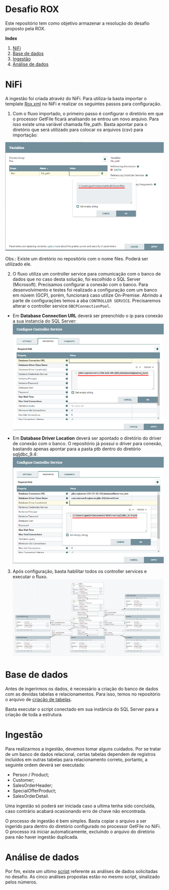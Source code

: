 # Desafio ROX

Este repositório tem como objetivo armazenar a resolução do desafio proposto pela ROX.

**Index**

1. [NiFi](#nifi)
2. [Base de dados](#base-de-dados)
3. [Ingestão](#ingestão)
4. [Análise de dados](#análise-de-dados)

# NiFi
A ingestão foi criada atravéz do NiFi. Para utiliza-la basta importar o template [Rox.xml](https://github.com/gaalmeidasjc/rox/blob/main/Rox.xml "Template Rox.xml") no NiFi e realizar os seguintes passos para configuração.

1. Com o fluxo importado, o primeiro passo é configurar o diretório em que o processor GetFile ficará analisando se entrou um novo arquivo. Para isso existe uma variável chamada file_path. Basta apontar para o diretório que será utilizado para colocar os arquivos (csv) para importação:

![filepath](https://github.com/gaalmeidasjc/rox/blob/main/imagens/file_path.png?raw=true)

Obs.: Existe um diretório no repositório com o nome files. Poderá ser utilizado ele.

2. O fluxo utiliza um controller service para comunicação com o banco de dados que no caso desta solução, foi escolhido o SQL Server (Microsoft). Precisamos configurar a conexão com o banco. Para desenvolvimento e testes foi realizado a configuração com um banco em núvem (GCP), porém, funcionará caso utilize On-Premise. Abrindo a parte de configurações temos a aba `CONTROLLER SERVICE`. Precisaremos alterar o controller service `DBCPConnectionPool`.
- Em **Database Connection URL** deverá ser preenchido o ip para conexão a sua instancia do SQL Server:
![database_connection](https://github.com/gaalmeidasjc/rox/blob/main/imagens/database_connection.png?raw=true)

- Em **Database Driver Location** deverá ser apontado o diretório do driver de conexão com o banco. O repositório já possuí o driver para conexão, bastando apenas apontar para a pasta ptb dentro do diretório sqljdbc_9.4:
![database_driver](https://github.com/gaalmeidasjc/rox/blob/main/imagens/database_driver.png?raw=true)

3. Após configuração, basta habilitar todos os controller services e executar o fluxo.
![flow](https://github.com/gaalmeidasjc/rox/blob/main/imagens/flow.png?raw=true)

# Base de dados
Antes de ingerirmos os dados, é necessário a criação do banco de dados com as devidas tabelas e relacionamentos. Para isso, temos no repositório o arquivo de [criação de tabelas](https://github.com/gaalmeidasjc/rox/blob/main/CREATE.sql).

Basta executar o script conectado em sua instância do SQL Server para a criação de toda a estrutura.

# Ingestão
Para realizarmos a ingestão, devemos tomar alguns cuidados. Por se tratar de um banco de dados relacional, certas tabelas dependem de registros incluídos em outras tabelas para relacionamento correto, portanto, a seguinte ordem deverá ser executada:

- Person / Product;
- Customer;
- SalesOrderHeader;
- SpecialOfferProduct;
- SalesOrderDetail.

Uma ingestão só poderá ser iniciada caso a ultima tenha sido concluída, caso contrário acabará ocasionando erro de chave não encontrada.

O processo de ingestão é bem simples. Basta copiar o arquivo a ser ingerido para dentro do diretório configurado no processor GetFile no NiFi.
O processo irá iniciar automaticamente, excluindo o arquivo do diretório para não haver ingestão duplicada.

# Análise de dados
Por fim, existe um ultimo [script](https://github.com/gaalmeidasjc/rox/blob/main/An%C3%A1lise%20de%20dados.sql) referente as análises de dados solicitadas no desafio. As cinco análises propostas estão no mesmo script, sinalizado pelos números.